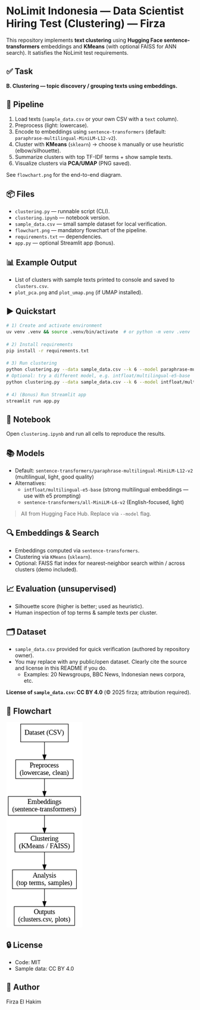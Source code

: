 # NoLimit Indonesia — Data Scientist Hiring Test (Clustering) — Firza

This repository implements **text clustering** using **Hugging Face sentence-transformers** embeddings
and **KMeans** (with optional FAISS for ANN search). It satisfies the NoLimit test requirements.

## ✅ Task
**B. Clustering — topic discovery / grouping texts using embeddings.**

## 🧱 Pipeline
1. Load texts (`sample_data.csv` or your own CSV with a `text` column).
2. Preprocess (light: lowercase).
3. Encode to embeddings using `sentence-transformers` (default: `paraphrase-multilingual-MiniLM-L12-v2`).
4. Cluster with **KMeans** (`sklearn`) → choose `k` manually or use heuristic (elbow/silhouette).
5. Summarize clusters with top TF-IDF terms + show sample texts.
6. Visualize clusters via **PCA/UMAP** (PNG saved).

See `flowchart.png` for the end-to-end diagram.

## 📦 Files
- `clustering.py` — runnable script (CLI).
- `clustering.ipynb` — notebook version.
- `sample_data.csv` — small sample dataset for local verification.
- `flowchart.png` — mandatory flowchart of the pipeline.
- `requirements.txt` — dependencies.
- `app.py` — optional Streamlit app (bonus).

## 📊 Example Output
- List of clusters with sample texts printed to console and saved to `clusters.csv`.
- `plot_pca.png` and `plot_umap.png` (if UMAP installed).

## ▶️ Quickstart
```bash
# 1) Create and activate environment
uv venv .venv && source .venv/bin/activate  # or python -m venv .venv

# 2) Install requirements
pip install -r requirements.txt

# 3) Run clustering
python clustering.py --data sample_data.csv --k 6 --model paraphrase-multilingual-MiniLM-L12-v2
# Optional: try a different model, e.g. intfloat/multilingual-e5-base
python clustering.py --data sample_data.csv --k 6 --model intfloat/multilingual-e5-base

# 4) (Bonus) Run Streamlit app
streamlit run app.py
```

## 🧪 Notebook
Open `clustering.ipynb` and run all cells to reproduce the results.

## 📚 Models
- Default: `sentence-transformers/paraphrase-multilingual-MiniLM-L12-v2` (multilingual, light, good quality)
- Alternatives:
  - `intfloat/multilingual-e5-base` (strong multilingual embeddings — use with e5 prompting)
  - `sentence-transformers/all-MiniLM-L6-v2` (English-focused, light)
> All from Hugging Face Hub. Replace via `--model` flag.

## 🔍 Embeddings & Search
- Embeddings computed via `sentence-transformers`.
- Clustering via `KMeans` (`sklearn`).
- Optional: FAISS flat index for nearest-neighbor search within / across clusters (demo included).

## 📈 Evaluation (unsupervised)
- Silhouette score (higher is better; used as heuristic).
- Human inspection of top terms & sample texts per cluster.

## 🗂️ Dataset
- `sample_data.csv` provided for quick verification (authored by repository owner).
- You may replace with any public/open dataset. Clearly cite the source and license in this README if you do.
  - Examples: 20 Newsgroups, BBC News, Indonesian news corpora, etc.

**License of `sample_data.csv`: CC BY 4.0** (© 2025 firza; attribution required).

## 🧩 Flowchart
![flowchart](flowchart.png)

## 🔒 License
- Code: MIT
- Sample data: CC BY 4.0

## 👤 Author
Firza El Hakim
